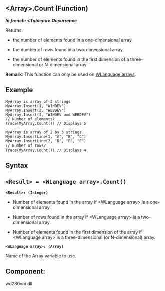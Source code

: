 


## &lt;Array&gt;.Count (Function)

***In french: &lt;Tableau&gt;.Occurrence***



<a name="XUse"></a>
<a name="Use"></a>
<a name="description"></a>
Returns:

- the number of elements found in a one-dimensional array.

- the number of rows found in a two-dimensional array.

- the number of elements found in the first dimension of a three-dimensional or N-dimensional array.




**Remark**: This function can only be used on [WLanguage arrays](../Motscles/1514030.md).








<a name="Example1"></a>
<a name="sample_code"></a>

## Example


```wl
MyArray is array of 2 strings
MyArray.Insert(1, "WINDEV")
MyArray.Insert(2, "WEBDEV")
MyArray.Insert(3, "WINDEV and WEBDEV")
// Number of elements?
Trace(MyArray.Count()) // Displays 5
```
<a name="Example2"></a>

```wl
MyArray is array of 2 by 3 strings
MyArray.InsertLine(1, "A", "B", "C")
MyArray.InsertLine(2, "D", "E", "F")
// Number of rows?
Trace(MyArray.Count()) // Displays 4
```

<a name="XSYNTAX"></a>
<a name="SYNTAX1"></a>

## Syntax

`<Result> = <WLanguage array>.Count()`
---

**`<Result>: (Integer)`**



- Number of elements found in the array if &lt;WLanguage array&gt; is a one-dimensional array.

- Number of rows found in the array if &lt;WLanguage array&gt; is a two-dimensional array.

- Number of elements found in the first dimension of the array if &lt;WLanguage array&gt; is a three-dimensional (or N-dimensional) array.




**`<WLanguage array>: (Array)`**

Name of the Array variable to use.



<a name="NOTE0"></a>
<a name="XComponent"></a>

## Component:
wd280vm.dll
